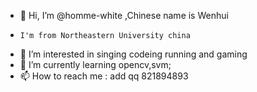 - 👋 Hi, I’m @homme-white ,Chinese name is Wenhui
-     I'm from Northeastern University china
- 👀 I’m interested in singing codeing running and gaming
- 🌱 I’m currently learning opencv,svm;
- 📫 How to reach me : add qq 821894893
